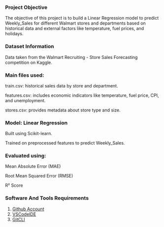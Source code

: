 ### Project Objective
The objective of this project is to build a Linear Regression model to predict Weekly_Sales for different Walmart stores and departments based on historical data and external factors like temperature, fuel prices, and holidays.

### Dataset Information
Data taken from the Walmart Recruiting - Store Sales Forecasting competition on Kaggle.

### Main files used:
train.csv: historical sales data by store and department.

features.csv: includes economic indicators like temperature, fuel price, CPI, and unemployment.

stores.csv: provides metadata about store type and size.

### Model: Linear Regression

Built using Scikit-learn.

Trained on preprocessed features to predict Weekly_Sales.

### Evaluated using:

Mean Absolute Error (MAE)

Root Mean Squared Error (RMSE)

R² Score


### Software And Tools Requirements

1. [Github Account](https://github.com)
2. [VSCodeIDE](https://code.visualstudio.com/)
3. [GitCLI](https://git-scm.com/book/en/v2/Getting-Started-The-Command-Line)

